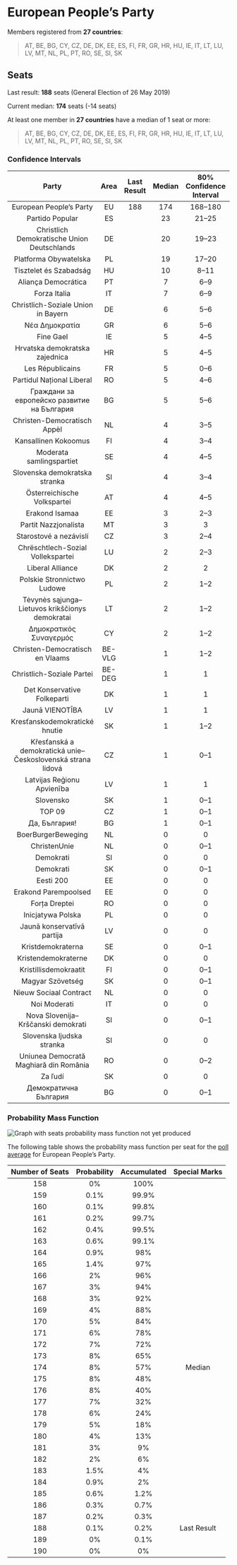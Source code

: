 # European People’s Party

Members registered from **27 countries**:

> AT, BE, BG, CY, CZ, DE, DK, EE, ES, FI, FR, GR, HR, HU, IE, IT, LT, LU, LV, MT, NL, PL, PT, RO, SE, SI, SK

## Seats

Last result: **188** seats (General Election of 26 May 2019)

Current median: **174** seats (-14 seats)

At least one member in **27 countries** have a median of 1 seat or more:

> AT, BE, BG, CY, CZ, DE, DK, EE, ES, FI, FR, GR, HR, HU, IE, IT, LT, LU, LV, MT, NL, PL, PT, RO, SE, SI, SK

### Confidence Intervals

| Party | Area | Last Result | Median | 80% Confidence Interval | 90% Confidence Interval | 95% Confidence Interval | 99% Confidence Interval |
|:-----:|:----:|:-----------:|:------:|:-----------------------:|:-----------------------:|:-----------------------:|:-----------------------:|
| European People’s Party | EU | 188 | 174 | 168–180 | 166–182 | 164–183 | 161–186 |
| Partido Popular | ES | | 23 | 21–25 | 20–25 | 19–26 | 19–27 |
| Christlich Demokratische Union Deutschlands | DE | | 20 | 19–23 | 18–23 | 18–23 | 17–24 |
| Platforma Obywatelska | PL | | 19 | 17–20 | 17–20 | 16–21 | 16–22 |
| Tisztelet és Szabadság | HU | | 10 | 8–11 | 8–11 | 8–12 | 8–12 |
| Aliança Democrática | PT | | 7 | 6–9 | 6–9 | 6–9 | 5–10 |
| Forza Italia | IT | | 7 | 6–9 | 6–9 | 5–10 | 5–11 |
| Christlich-Soziale Union in Bayern | DE | | 6 | 5–6 | 4–6 | 4–7 | 4–7 |
| Νέα Δημοκρατία | GR | | 6 | 5–6 | 5–7 | 5–7 | 5–7 |
| Fine Gael | IE | | 5 | 4–5 | 3–5 | 3–5 | 3–5 |
| Hrvatska demokratska zajednica | HR | | 5 | 4–5 | 4–5 | 4–6 | 4–6 |
| Les Républicains | FR | | 5 | 0–6 | 0–7 | 0–8 | 0–8 |
| Partidul Național Liberal | RO | | 5 | 4–6 | 4–6 | 4–7 | 4–7 |
| Граждани за европейско развитие на България | BG | | 5 | 5–6 | 4–6 | 4–6 | 4–7 |
| Christen-Democratisch Appèl | NL | | 4 | 3–5 | 3–5 | 3–5 | 3–5 |
| Kansallinen Kokoomus | FI | | 4 | 3–4 | 3–4 | 3–4 | 3–4 |
| Moderata samlingspartiet | SE | | 4 | 4–5 | 4–5 | 4–5 | 4–5 |
| Slovenska demokratska stranka | SI | | 4 | 3–4 | 3–5 | 3–5 | 3–5 |
| Österreichische Volkspartei | AT | | 4 | 4–5 | 4–5 | 3–5 | 3–5 |
| Erakond Isamaa | EE | | 3 | 2–3 | 2–3 | 2–3 | 2–3 |
| Partit Nazzjonalista | MT | | 3 | 3 | 3 | 3 | 2–3 |
| Starostové a nezávislí | CZ | | 3 | 2–4 | 2–4 | 2–4 | 2–4 |
| Chrëschtlech-Sozial Vollekspartei | LU | | 2 | 2–3 | 2–3 | 2–3 | 2–3 |
| Liberal Alliance | DK | | 2 | 2 | 2 | 2–3 | 1–3 |
| Polskie Stronnictwo Ludowe | PL | | 2 | 1–2 | 1–3 | 0–3 | 0–3 |
| Tėvynės sąjunga–Lietuvos krikščionys demokratai | LT | | 2 | 1–2 | 1–2 | 1–2 | 1–2 |
| Δημοκρατικός Συναγερμός | CY | | 2 | 1–2 | 1–2 | 1–2 | 1–2 |
| Christen-Democratisch en Vlaams | BE-VLG | | 1 | 1–2 | 1–2 | 1–2 | 1–2 |
| Christlich-Soziale Partei | BE-DEG | | 1 | 1 | 1 | 1 | 1 |
| Det Konservative Folkeparti | DK | | 1 | 1 | 1 | 0–1 | 0–1 |
| Jaunā VIENOTĪBA | LV | | 1 | 1 | 1 | 1 | 1 |
| Kresťanskodemokratické hnutie | SK | | 1 | 1–2 | 1–2 | 0–2 | 0–2 |
| Křesťanská a demokratická unie–Československá strana lidová | CZ | | 1 | 0–1 | 0–1 | 0–2 | 0–2 |
| Latvijas Reģionu Apvienība | LV | | 1 | 1 | 1 | 1 | 1 |
| Slovensko | SK | | 1 | 0–1 | 0–1 | 0–1 | 0–2 |
| TOP 09 | CZ | | 1 | 0–1 | 0–2 | 0–2 | 0–2 |
| Да, България! | BG | | 1 | 0–1 | 0–1 | 0–1 | 0–1 |
| BoerBurgerBeweging | NL | | 0 | 0 | 0 | 0–1 | 0–1 |
| ChristenUnie | NL | | 0 | 0–1 | 0–1 | 0–1 | 0–1 |
| Demokrati | SI | | 0 | 0 | 0 | 0–1 | 0–1 |
| Demokrati | SK | | 0 | 0–1 | 0–1 | 0–1 | 0–1 |
| Eesti 200 | EE | | 0 | 0 | 0 | 0 | 0 |
| Erakond Parempoolsed | EE | | 0 | 0 | 0–1 | 0–1 | 0–1 |
| Forța Dreptei | RO | | 0 | 0 | 0 | 0 | 0 |
| Inicjatywa Polska | PL | | 0 | 0 | 0 | 0 | 0–1 |
| Jaunā konservatīvā partija | LV | | 0 | 0 | 0 | 0 | 0 |
| Kristdemokraterna | SE | | 0 | 0–1 | 0–1 | 0–1 | 0–1 |
| Kristendemokraterne | DK | | 0 | 0 | 0 | 0 | 0 |
| Kristillisdemokraatit | FI | | 0 | 0–1 | 0–1 | 0–1 | 0–1 |
| Magyar Szövetség | SK | | 0 | 0–1 | 0–1 | 0–1 | 0–1 |
| Nieuw Sociaal Contract | NL | | 0 | 0 | 0 | 0 | 0 |
| Noi Moderati | IT | | 0 | 0 | 0 | 0 | 0 |
| Nova Slovenija–Krščanski demokrati | SI | | 0 | 0–1 | 0–1 | 0–1 | 0–1 |
| Slovenska ljudska stranka | SI | | 0 | 0 | 0 | 0 | 0 |
| Uniunea Democrată Maghiară din România | RO | | 0 | 0–2 | 0–2 | 0–2 | 0–2 |
| Za ľudí | SK | | 0 | 0 | 0 | 0 | 0 |
| Демократична България | BG | | 0 | 0–1 | 0–1 | 0–1 | 0–1 |

### Probability Mass Function

![Graph with seats probability mass function not yet produced](average-2025-04-30-seats-pmf-europeanpeople’sparty.png "Seats Probability Mass Function")

The following table shows the probability mass function per seat for the [poll average](average-2025-04-30.html) for European People’s Party.

| Number of Seats | Probability | Accumulated | Special Marks |
|:---------------:|:-----------:|:-----------:|:-------------:|
| 158 | 0% | 100% |  |
| 159 | 0.1% | 99.9% |  |
| 160 | 0.1% | 99.8% |  |
| 161 | 0.2% | 99.7% |  |
| 162 | 0.4% | 99.5% |  |
| 163 | 0.6% | 99.1% |  |
| 164 | 0.9% | 98% |  |
| 165 | 1.4% | 97% |  |
| 166 | 2% | 96% |  |
| 167 | 3% | 94% |  |
| 168 | 3% | 92% |  |
| 169 | 4% | 88% |  |
| 170 | 5% | 84% |  |
| 171 | 6% | 78% |  |
| 172 | 7% | 72% |  |
| 173 | 8% | 65% |  |
| 174 | 8% | 57% | Median |
| 175 | 8% | 48% |  |
| 176 | 8% | 40% |  |
| 177 | 7% | 32% |  |
| 178 | 6% | 24% |  |
| 179 | 5% | 18% |  |
| 180 | 4% | 13% |  |
| 181 | 3% | 9% |  |
| 182 | 2% | 6% |  |
| 183 | 1.5% | 4% |  |
| 184 | 0.9% | 2% |  |
| 185 | 0.6% | 1.2% |  |
| 186 | 0.3% | 0.7% |  |
| 187 | 0.2% | 0.3% |  |
| 188 | 0.1% | 0.2% | Last Result |
| 189 | 0% | 0.1% |  |
| 190 | 0% | 0% |  |


